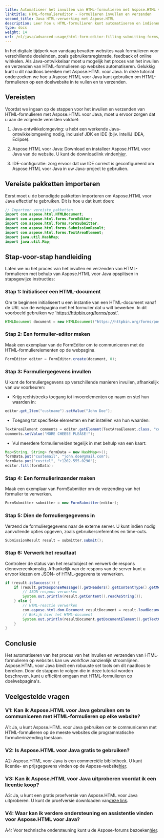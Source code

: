 ```yaml
---
title: Automatiseer het invullen van HTML-formulieren met Aspose.HTML voor Java
linktitle: HTML-formuliereditor - Formulieren invullen en verzenden
second_title: Java HTML-verwerking met Aspose.HTML
description: Leer hoe u HTML-formulieren kunt automatiseren en indienen met Aspose.HTML voor Java. Vereenvoudig webinteractie met deze tutorial.
type: docs
weight: 14
url: /nl/java/advanced-usage/html-form-editor-filling-submitting-forms/
---
```

In het digitale tijdperk van vandaag bevatten websites vaak formulieren voor verschillende doeleinden, zoals gebruikersregistratie, feedback of online winkelen. Als Java-ontwikkelaar moet u mogelijk het proces van het invullen en verzenden van HTML-formulieren op websites automatiseren. Gelukkig kunt u dit naadloos bereiken met Aspose.HTML voor Java. In deze tutorial onderzoeken we hoe u Aspose.HTML voor Java kunt gebruiken om HTML-formulieren op een doelwebsite in te vullen en te verzenden.

## Vereisten

Voordat we ingaan op de stappen voor het invullen en verzenden van HTML-formulieren met Aspose.HTML voor Java, moet u ervoor zorgen dat u aan de volgende vereisten voldoet:

1. Java-ontwikkelomgeving: u hebt een werkende Java-ontwikkelomgeving nodig, inclusief JDK en IDE (bijv. IntelliJ IDEA, Eclipse).

2.  Aspose.HTML voor Java: Download en installeer Aspose.HTML voor Java van de website. U kunt de downloadlink vinden[hier](https://releases.aspose.com/html/java/).

3. IDE-configuratie: zorg ervoor dat uw IDE correct is geconfigureerd om Aspose.HTML voor Java in uw Java-project te gebruiken.

## Vereiste pakketten importeren

Eerst moet u de benodigde pakketten importeren om Aspose.HTML voor Java effectief te gebruiken. Dit is hoe u dat kunt doen:

```java
// Importeer vereiste pakketten
import com.aspose.html.HTMLDocument;
import com.aspose.html.forms.FormEditor;
import com.aspose.html.forms.FormSubmitter;
import com.aspose.html.forms.SubmissionResult;
import com.aspose.html.forms.TextAreaElement;
import java.util.HashMap;
import java.util.Map;
```

## Stap-voor-stap handleiding

Laten we nu het proces van het invullen en verzenden van HTML-formulieren met behulp van Aspose.HTML voor Java opsplitsen in stapsgewijze instructies:

### Stap 1: Initialiseer een HTML-document

Om te beginnen initialiseert u een instantie van een HTML-document vanaf de URL van de webpagina met het formulier dat u wilt bewerken. In dit voorbeeld gebruiken we 'https://httpbin.org/forms/post'.

```java
HTMLDocument document = new HTMLDocument("https://httpbin.org/forms/post");
```

### Stap 2: Een formulier-editor maken

Maak een exemplaar van de FormEditor om te communiceren met de HTML-formulierelementen op de webpagina.

```java
FormEditor editor = FormEditor.create(document, 0);
```

### Stap 3: Formuliergegevens invullen

U kunt de formuliergegevens op verschillende manieren invullen, afhankelijk van uw voorkeuren:

- Krijg rechtstreeks toegang tot invoerelementen op naam en stel hun waarden in:

```java
editor.get_Item("custname").setValue("John Doe");
```

- Toegang tot specifieke elementen en het instellen van hun waarden:

```java
TextAreaElement comments = editor.getElement(TextAreaElement.class, "comments");
comments.setValue("MORE CHEESE PLEASE!");
```

- Vul meerdere formuliervelden tegelijk in met behulp van een kaart:

```java
Map<String, String> formData = new HashMap<>();
formData.put("custemail", "john.doe@gmail.com");
formData.put("custtel", "+1202-555-0290");
editor.fill(formData);
```

### Stap 4: Een formulierinzender maken

Maak een exemplaar van FormSubmitter om de verzending van het formulier te verwerken.

```java
FormSubmitter submitter = new FormSubmitter(editor);
```

### Stap 5: Dien de formuliergegevens in

Verzend de formuliergegevens naar de externe server. U kunt indien nodig aanvullende opties opgeven, zoals gebruikersreferenties en time-outs.

```java
SubmissionResult result = submitter.submit();
```

### Stap 6: Verwerk het resultaat

Controleer de status van het resultobject en verwerk de respons dienovereenkomstig. Afhankelijk van de respons van de server kunt u ervoor kiezen om JSON- of HTML-gegevens te verwerken.

```java
if (result.isSuccess()) {
    if (result.getResponseMessage().getHeaders().getContentType().getMediaType().equals("application/json")) {
        // JSON-respons verwerken
        System.out.println(result.getContent().readAsString());
    } else {
        // HTML-reactie verwerken
        com.aspose.html.dom.Document resultDocument = result.loadDocument();
        // Bekijk hier het HTML-document
        System.out.println(resultDocument.getDocumentElement().getTextContent());
    }
}
```

## Conclusie

Het automatiseren van het proces van het invullen en verzenden van HTML-formulieren op websites kan uw workflow aanzienlijk stroomlijnen. Aspose.HTML voor Java biedt een robuuste set tools om dit naadloos te bereiken. Door de stappen te volgen die in deze tutorial worden beschreven, kunt u efficiënt omgaan met HTML-formulieren op doelwebpagina's.

## Veelgestelde vragen

### V1: Kan ik Aspose.HTML voor Java gebruiken om te communiceren met HTML-formulieren op elke website?

A1: Ja, u kunt Aspose.HTML voor Java gebruiken om te communiceren met HTML-formulieren op de meeste websites die programmatische formulierinzending toestaan.

### V2: Is Aspose.HTML voor Java gratis te gebruiken?

 A2: Aspose.HTML voor Java is een commerciële bibliotheek. U kunt licentie- en prijsgegevens vinden op de Aspose-website[hier](https://purchase.aspose.com/buy).

### V3: Kan ik Aspose.HTML voor Java uitproberen voordat ik een licentie koop?

 A3: Ja, u kunt een gratis proefversie van Aspose.HTML voor Java uitproberen. U kunt de proefversie downloaden van[deze link](https://releases.aspose.com/).

### V4: Waar kan ik verdere ondersteuning en assistentie vinden voor Aspose.HTML voor Java?

 A4: Voor technische ondersteuning kunt u de Aspose-forums bezoeken[hier](https://forum.aspose.com/).